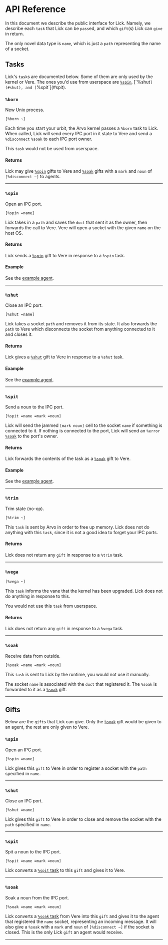 # API Reference

In this document we describe the public interface for Lick. Namely, we describe each `task` that Lick can be `pass`ed, and which `gift`(s) Lick can `give` in return.

The only novel data type is `name`, which is just a `path` representing the name of a socket.

## Tasks

Lick's `task`s are documented below. Some of them are only used by the kernel or Vere. The ones you'd use from userspace are [`%spin`](#spin`), [`%shut`](#shut), and [`%spit`](#spit).

### `%born`

New Unix process.

```hoon
[%born ~]
```

Each time you start your urbit, the Arvo kernel passes a `%born` task to Lick. When called, Lick will send every IPC port in it state to Vere and send a `%disconnect` `%soak` to each IPC port owner.

This `task` would not be used from userspace.

#### Returns

Lick may give [`%spin`](#spin-1) gifts to Vere and [`%soak`](#soak-1) gifts with a `mark` and `noun` of `[%disconnect ~]` to agents.

---

### `%spin`

Open an IPC port.

```hoon
[%spin =name]
```

Lick takes in a `path` and saves the `duct` that sent it as the owner, then forwards the call to Vere. Vere will open a socket with the given `name` on the host OS.

#### Returns

Lick sends a [`%spin`](#spin-1) gift to Vere in response to a `%spin` task.

#### Example

See the [example agent](/system/kernel/lick/examples/examples).

---

### `%shut`

Close an IPC port.

```hoon
[%shut =name]
```

Lick takes a socket `path` and removes it from its state. It also forwards the `path` to Vere which disconnects the socket from anything connected to it and closes it.

#### Returns

Lick gives a [`%shut`](#shut-1) gift to Vere in response to a `%shut` task.

#### Example

See the [example agent](/system/kernel/lick/examples/examples).

---

### `%spit`

Send a noun to the IPC port. 

```hoon
[%spit =name =mark =noun]
```

Lick will send the jammed `[mark noun]` cell to the socket `name` if something is connected to it. If nothing is connected to the port, Lick will send an `%error` [`%soak`](#soak-1) to the port's owner.

#### Returns

Lick forwards the contents of the task as a [`%soak`](#soak-1) gift to Vere.

#### Example

See the [example agent](/system/kernel/lick/examples/examples).

---

### `%trim`

Trim state (no-op).

```hoon
[%trim ~]
```

This `task` is sent by Arvo in order to free up memory. Lick does not do anything with this `task`, since it is not a good idea to forget your IPC ports.

#### Returns

Lick does not return any `gift` in response to a `%trim` task.

---

### `%vega`

```hoon
[%vega ~]
```

This `task` informs the vane that the kernel has been upgraded. Lick does not do anything in response to this.

You would not use this `task` from userspace.

#### Returns

Lick does not return any `gift` in response to a `%vega` task.

---

### `%soak`

Receive data from outside.

```hoon
[%soak =name =mark =noun]
```

This `task` is sent to Lick by the runtime, you would not use it manually.

The socket `name` is associated with the `duct` that registered it. The `%soak` is forwarded to it as a [`%soak`](#soak-1) gift.

---

## Gifts

Below are the `gift`s that Lick can give. Only the [`%soak`](#soak-1) gift would be given to an agent, the rest are only given to Vere.

### `%spin`

Open an IPC port.

```hoon
[%spin =name]
```

Lick gives this `gift` to Vere in order to register a socket with the `path` specified in `name`.

---

### `%shut`

Close an IPC port.

```hoon
[%shut =name]
```

Lick gives this `gift` to Vere in order to close and remove the socket with the `path` specified in `name`.

---

### `%spit`

Spit a noun to the IPC port.

```hoon
[%spit =name =mark =noun]
```

Lick converts a [`%spit` task](#spit) to this `gift` and gives it to Vere.

---

### `%soak`

Soak a noun from the IPC port.

```hoon
[%soak =name =mark =noun]
```

Lick converts a [`%soak` task](#soak) from Vere into this `gift` and gives it to the agent that registered the `name` socket, representing an incoming message. It will also give a `%soak` with a `mark` and `noun` of `[%disconnect ~]` if the socket is closed. This is the only Lick `gift` an agent would receive.

---

